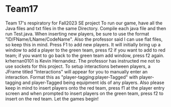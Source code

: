 # Team17
Team 17's respiratory for Fall2023 SE project 
To run our game, have all the Java files and txt files in the same Directory. Compile each java file and then run Test.java. When inserting new players, be sure to use the format "ID/FName/LName/CodeName". Also the professor said I can use flat files, so keep this in mind. Press F1 to add new players. It will initially bring up a window to add a player to the green team, press f2 if you want to add to red team; if you want to go back to the green team add window, press f2 again.
krhernan0101 is Kevin Hernandez. The professor has instructed me not to use sockets for this project. To setup interactions between players, a JFrame titled "Interactions" will appear for you to manually enter an interaction. Format this as "player-tagging:player-Tagged" with player-tagging and player-Tagged being equipment ids of any players. Also please keep in mind to insert players onto the red team, press f1 at the player entry screen and when prompted to insert players on the green team, press f2 to insert on the red team. Let the games begin!

